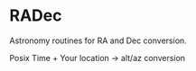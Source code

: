 # RADec
Astronomy routines for RA and Dec conversion.

Posix Time + Your location -> alt/az conversion 
